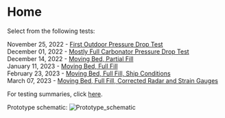 # Home

Select from the following tests:

November 25, 2022 - [First Outdoor Pressure Drop Test](/11_25_2022.html)<br />
December 01, 2022 - [Mostly Full Carbonator Pressure Drop Test](/12_01_2022.html)<br />
December 14, 2022 - [Moving Bed, Partial Fill](/12_14_2022.html)<br />
January 11, 2023  - [Moving Bed, Full Fill](/01_11_2023.html)<br />
February 23, 2023  - [Moving Bed, Full Fill, Ship Conditions](/02_23_2023.html)<br />
March 07, 2023  - [Moving Bed, Full Fill, Corrected Radar and Strain Gauges](/03_07_2023.html)<br />

For testing summaries, click [here](https://www.notion.so/seabound/Testing-Summaries-Learnings-cc19514ca29f468ebe0ddfec9c0cf33f).

Prototype schematic:
![Prototype_schematic](/prototype_schematic.png)